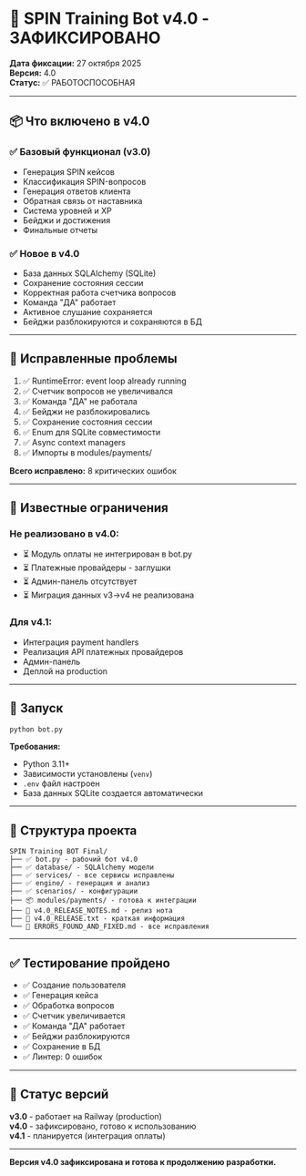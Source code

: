 # 🎉 SPIN Training Bot v4.0 - ЗАФИКСИРОВАНО

**Дата фиксации:** 27 октября 2025  
**Версия:** 4.0  
**Статус:** ✅ РАБОТОСПОСОБНАЯ

---

## 📦 Что включено в v4.0

### ✅ Базовый функционал (v3.0)
- Генерация SPIN кейсов
- Классификация SPIN-вопросов
- Генерация ответов клиента  
- Обратная связь от наставника
- Система уровней и XP
- Бейджи и достижения
- Финальные отчеты

### ✅ Новое в v4.0
- База данных SQLAlchemy (SQLite)
- Сохранение состояния сессии
- Корректная работа счетчика вопросов
- Команда "ДА" работает
- Активное слушание сохраняется
- Бейджи разблокируются и сохраняются в БД

---

## 🔧 Исправленные проблемы

1. ✅ RuntimeError: event loop already running
2. ✅ Счетчик вопросов не увеличивался  
3. ✅ Команда "ДА" не работала
4. ✅ Бейджи не разблокировались
5. ✅ Сохранение состояния сессии
6. ✅ Enum для SQLite совместимости
7. ✅ Async context managers
8. ✅ Импорты в modules/payments/

**Всего исправлено:** 8 критических ошибок

---

## 📝 Известные ограничения

### Не реализовано в v4.0:
- ⏳ Модуль оплаты не интегрирован в bot.py
- ⏳ Платежные провайдеры - заглушки
- ⏳ Админ-панель отсутствует
- ⏳ Миграция данных v3→v4 не реализована

### Для v4.1:
- Интеграция payment handlers
- Реализация API платежных провайдеров
- Админ-панель
- Деплой на production

---

## 🚀 Запуск

```bash
python bot.py
```

**Требования:**
- Python 3.11+
- Зависимости установлены (`venv`)
- `.env` файл настроен
- База данных SQLite создается автоматически

---

## 📂 Структура проекта

```
SPIN Training BOT Final/
├── ✅ bot.py - рабочий бот v4.0
├── ✅ database/ - SQLAlchemy модели
├── ✅ services/ - все сервисы исправлены
├── ✅ engine/ - генерация и анализ
├── ✅ scenarios/ - конфигурации
├── 📦 modules/payments/ - готова к интеграции
├── 📄 v4.0_RELEASE_NOTES.md - релиз нота
├── 📄 v4.0_RELEASE.txt - краткая информация
└── 📄 ERRORS_FOUND_AND_FIXED.md - все исправления
```

---

## ✅ Тестирование пройдено

- ✅ Создание пользователя
- ✅ Генерация кейса  
- ✅ Обработка вопросов
- ✅ Счетчик увеличивается
- ✅ Команда "ДА" работает
- ✅ Бейджи разблокируются
- ✅ Сохранение в БД
- ✅ Линтер: 0 ошибок

---

## 🎯 Статус версий

**v3.0** - работает на Railway (production)  
**v4.0** - зафиксировано, готово к использованию  
**v4.1** - планируется (интеграция оплаты)

---

**Версия v4.0 зафиксирована и готова к продолжению разработки.**


